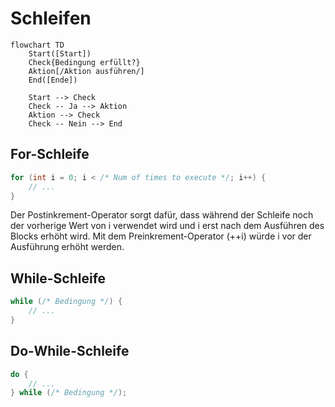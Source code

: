 # Schleifen

```mermaid
flowchart TD
    Start([Start])
    Check{Bedingung erfüllt?}
    Aktion[/Aktion ausführen/]
    End([Ende])

    Start --> Check
    Check -- Ja --> Aktion
    Aktion --> Check
    Check -- Nein --> End
```

## For-Schleife

```java
for (int i = 0; i < /* Num of times to execute */; i++) {
	// ...
}
```

Der Postinkrement-Operator sorgt dafür, dass während der Schleife noch der vorherige Wert von i verwendet wird und i erst nach dem Ausführen des Blocks erhöht wird. Mit dem Preinkrement-Operator (++i) würde i vor der Ausführung erhöht werden.

## While-Schleife

```java
while (/* Bedingung */) {
	// ...
}
```

## Do-While-Schleife

```java
do {
	// ...
} while (/* Bedingung */);
```